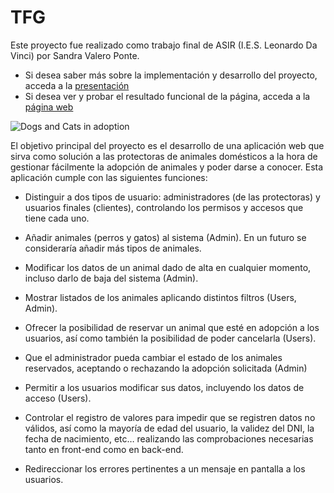 # TFG

Este proyecto fue realizado como trabajo final de ASIR (I.E.S. Leonardo Da Vinci) por Sandra Valero Ponte.


* Si desea saber más sobre la implementación y desarrollo del proyecto, acceda a la [presentación](https://drive.google.com/file/d/1JQRgGv0vatO1bLdfIpAx2Twlax7jcO06/view?usp=sharing)
* Si desea ver y probar el resultado funcional de la página, acceda a la [página web](https://proyecto-tfg.herokuapp.com/)

![Dogs and Cats in adoption](https://i.imgur.com/uRY1Tjo.png)


El objetivo principal del proyecto es el desarrollo de una aplicación web que sirva como solución a las protectoras de animales domésticos a la hora de gestionar fácilmente la adopción de animales y poder darse a conocer. Esta aplicación cumple con las siguientes funciones: 

* Distinguir a dos tipos de usuario: administradores (de las protectoras) y usuarios finales (clientes), controlando los permisos y accesos que tiene cada uno.

* Añadir animales (perros y gatos) al sistema (Admin). En un futuro se consideraría añadir más tipos de animales.

* Modificar los datos de un animal dado de alta en cualquier momento, incluso darlo de baja del sistema (Admin). 

* Mostrar listados de los animales aplicando distintos filtros (Users, Admin).

* Ofrecer la posibilidad de reservar un animal que esté en adopción a los usuarios, así como también la posibilidad de poder cancelarla (Users). 

* Que el administrador pueda cambiar el estado de los animales reservados, aceptando o rechazando la adopción solicitada (Admin)

* Permitir a los usuarios modificar sus datos, incluyendo los datos de acceso (Users).

* Controlar el registro de valores para impedir que se registren datos no válidos, así como la mayoría de edad del usuario, la validez del DNI, la fecha de nacimiento, etc… realizando las comprobaciones necesarias tanto en front-end como en back-end.

* Redireccionar los errores pertinentes a un mensaje en pantalla a los usuarios.




